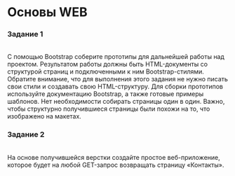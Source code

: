 # Основы WEB

### Задание 1
<br>
С помощью Bootstrap соберите прототипы для дальнейшей работы над проектом. 
Результатом работы должны быть HTML-документы со структурой страниц и подключенными к ним Bootstrap-стилями.
Обратите внимание, что для выполнения этого задания не нужно писать свои стили и создавать свою HTML-структуру. 
Для сборки прототипов используйте документацию Bootstrap, а также готовые примеры шаблонов.
Нет необходимости собирать страницы один в один. 
Важно, чтобы структурно получившиеся страницы были похожи на то, что изображено на макетах.
<br>

### Задание 2
<br>
На основе получившейся верстки создайте простое веб-приложение, которое будет на любой GET-запрос возвращать страницу «Контакты».